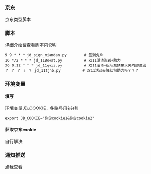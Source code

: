 ### 京东 
京东类型脚本       
### 脚本
详细介绍请查看脚本内说明    
```
9 9 * * * jd_sign_miandan.py        # 签到免单  
16 */2 * * * jd_11Boost.py          # 双11活动签到+助力
36 8,12 * * * jd_11quiz.py          # 双11活动>组队竞猜赢大奖内部进团
？ ？ ？ ？ ？ jd_11tjhb.py          # 双11活动天降红包助力吗？？？
```
### 环境变量
#### 填写
环境变量JD_COOKIE，多账号用&分割   
```
export JD_COOKIE="你的cookie1&你的cookie2"    
```
#### 获取京东cookie
自行解决    
### 通知推送
[点我查看](https://github.com/wuye999/myScripts/blob/main/send.md)



